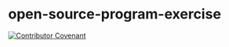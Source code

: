 # open-source-program-exercise
[![Contributor Covenant](https://img.shields.io/badge/Contributor%20Covenant-2.1-4baaaa.svg)](code_of_conduct.md)

